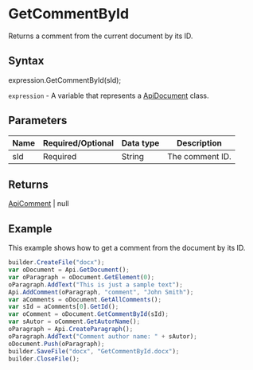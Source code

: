 # GetCommentById

Returns a comment from the current document by its ID.

## Syntax

expression.GetCommentById(sId);

`expression` - A variable that represents a [ApiDocument](../ApiDocument.md) class.

## Parameters

| **Name** | **Required/Optional** | **Data type** | **Description** |
| ------------- | ------------- | ------------- | ------------- |
| sId | Required | String | The comment ID. |

## Returns

[ApiComment](../../ApiComment/ApiComment.md) &#124; null

## Example

This example shows how to get a comment from the document by its ID.

```javascript
builder.CreateFile("docx");
var oDocument = Api.GetDocument();
var oParagraph = oDocument.GetElement(0);
oParagraph.AddText("This is just a sample text");
Api.AddComment(oParagraph, "comment", "John Smith");
var aComments = oDocument.GetAllComments();
var sId = aComments[0].GetId();
var oComment = oDocument.GetCommentById(sId);
var sAutor = oComment.GetAutorName();
oParagraph = Api.CreateParagraph();
oParagraph.AddText("Comment author name: " + sAutor);
oDocument.Push(oParagraph);
builder.SaveFile("docx", "GetCommentById.docx");
builder.CloseFile();
```